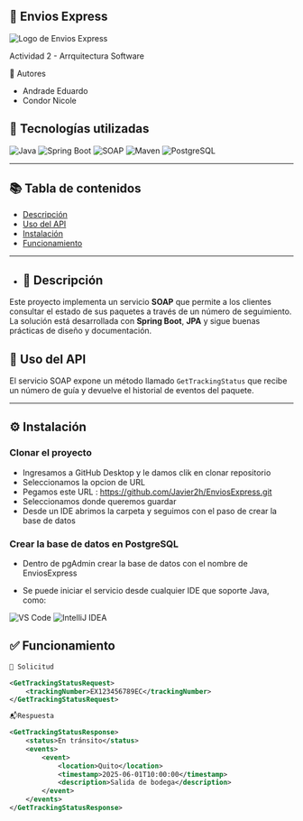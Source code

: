 
🚚 Envios Express
---
![Logo de Envios Express](https://blogger.googleusercontent.com/img/a/AVvXsEjBQEL7pMi1G1lDnhBqQqzq6PepIeqySBgpbRdfZscJA0meeSU91rivVitiOhBZSTu4fwdftclcMiHt6NSdRfEfrYkBjGkkUBj69CTPxdDtCvZKmh_LIcQk2i03M8ukzws9Dr_odF9f8a1zCo9Vg-hEFqy_8bkepBZrIgYBHsOr6IB90ILnXHdpGn8N9RU)

Actividad 2 - Arrquitectura Software

👤 Autores
- Andrade Eduardo
- Condor Nicole


## 🚀 Tecnologías utilizadas

![Java](https://img.shields.io/badge/Java-ED8B00?style=for-the-badge&logo=java&logoColor=white)
![Spring Boot](https://img.shields.io/badge/Spring%20Boot-6DB33F?style=for-the-badge&logo=spring-boot&logoColor=white)
![SOAP](https://img.shields.io/badge/SOAP-0A0A0A?style=for-the-badge&logoColor=white)
![Maven](https://img.shields.io/badge/Maven-C71A36?style=for-the-badge&logo=apache-maven&logoColor=white)
![PostgreSQL](https://img.shields.io/badge/PostgreSQL-336791?style=for-the-badge&logo=postgresql&logoColor=white)

---

## 📚 Tabla de contenidos

- [Descripción](#descripción)
- [Uso del API](#uso-del-api)
- [Instalación](#instalación)
- [Funcionamiento](#Funcionamiento)

---

- ## 🧾 Descripción

Este proyecto implementa un servicio **SOAP** que permite a los clientes consultar el estado de sus paquetes a través de un número de seguimiento. La solución está desarrollada con **Spring Boot**, **JPA** y sigue buenas prácticas de diseño y documentación.

## 🧪 Uso del API

El servicio SOAP expone un método llamado `GetTrackingStatus` que recibe un número de guía y devuelve el historial de eventos del paquete.

---

## ⚙️ Instalación

### Clonar el proyecto
- Ingresamos a GitHub Desktop y le damos clik en clonar repositorio
- Seleccionamos la opcion de URL
- Pegamos este URL : https://github.com/Javier2h/EnviosExpress.git
- Seleccionamos donde queremos guardar
- Desde un IDE abrimos la carpeta y seguimos con el paso de crear la base de datos


### Crear la base de datos en PostgreSQL
- Dentro de pgAdmin crear la base de datos con el nombre de EnviosExpress

- Se puede iniciar el servicio desde cualquier IDE que soporte Java, como:

![VS Code](https://img.shields.io/badge/VS%20Code-007ACC?style=for-the-badge&logo=visual-studio-code&logoColor=white)
![IntelliJ IDEA](https://img.shields.io/badge/IntelliJ%20IDEA-000000?style=for-the-badge&logo=intellij-idea&logoColor=white)

## ✅ Funcionamiento


```xml
📨 Solicitud

<GetTrackingStatusRequest>
    <trackingNumber>EX123456789EC</trackingNumber>
</GetTrackingStatusRequest>

📬Respuesta

<GetTrackingStatusResponse>
    <status>En tránsito</status>
    <events>
        <event>
            <location>Quito</location>
            <timestamp>2025-06-01T10:00:00</timestamp>
            <description>Salida de bodega</description>
        </event>
    </events>
</GetTrackingStatusResponse>

